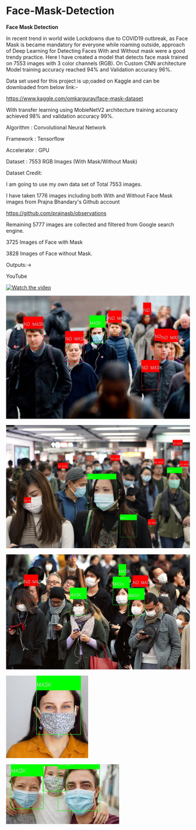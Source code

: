 # Face-Mask-Detection

**Face Mask Detection**

In recent trend in world wide Lockdowns due to COVID19 outbreak, as Face Mask is became mandatory for everyone while roaming outside, approach of Deep Learning for Detecting Faces With and Without mask were a good trendy practice. Here I have created a model that detects face mask trained on 7553 images with 3 color channels (RGB).
On Custom CNN architecture Model training accuracy reached 94% and Validation accuracy 96%.

Data set used for this project is up;oaded on Kaggle and can be downloaded from below link:-

https://www.kaggle.com/omkargurav/face-mask-dataset

With transfer learning using MobieNetV2 architecture training accuracy achieved 98% and validation accuracy 99%.

Algorithm : Convolutional Neural Network

Framework : Tensorflow

Accelerator : GPU

Dataset : 7553 RGB Images (With Mask/Without Mask)

Dataset Credit:

I am going to use my own data set of Total 7553 images.

I have taken 1776 images including both With and Without Face Mask images from Prajna Bhandary's Github account

https://github.com/prajnasb/observations

Remaining 5777 images are collected and filtered from Google search engine.

3725 Images of Face with Mask

3828 Images of Face without Mask.

Outputs:->

YouTube


[![Watch the video](https://github.com/OMIII1997/Face-Mask-Detection/tree/master/Images/Preview.png)](https://youtu.be/SKYtiyGPlh0)

![alt text](https://github.com/OMIII1997/Face-Mask-Detection/blob/master/Images/image2_detection.jpg)

![alt text](https://github.com/OMIII1997/Face-Mask-Detection/blob/master/Images/image3_detection.jpg)

![alt text](https://github.com/OMIII1997/Face-Mask-Detection/blob/master/Images/image4_detection.jpg)

![alt text](https://github.com/OMIII1997/Face-Mask-Detection/blob/master/Images/image6_detection.jpg)

![alt text](https://github.com/OMIII1997/Face-Mask-Detection/blob/master/Images/image7_detection.jpg)
